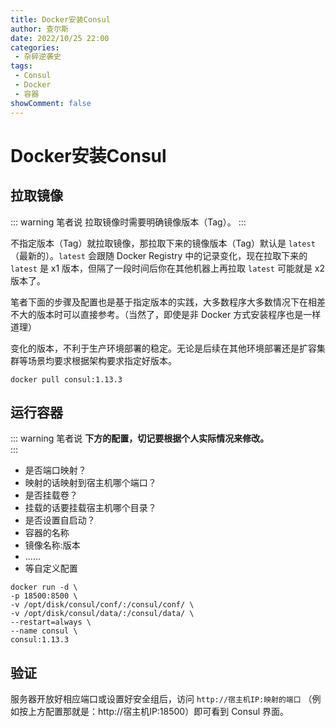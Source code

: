 ```yaml
---
title: Docker安装Consul
author: 查尔斯
date: 2022/10/25 22:00
categories:
 - 杂碎逆袭史
tags:
 - Consul
 - Docker
 - 容器
showComment: false
---
```


# Docker安装Consul

## 拉取镜像

::: warning 笔者说
拉取镜像时需要明确镜像版本（Tag）。
:::

不指定版本（Tag）就拉取镜像，那拉取下来的镜像版本（Tag）默认是 `latest`（最新的）。`latest` 会跟随 Docker Registry 中的记录变化，现在拉取下来的 `latest` 是 x1 版本，但隔了一段时间后你在其他机器上再拉取 `latest` 可能就是 x2 版本了。

笔者下面的步骤及配置也是基于指定版本的实践，大多数程序大多数情况下在相差不大的版本时可以直接参考。（当然了，即使是非 Docker 方式安装程序也是一样道理）  

变化的版本，不利于生产环境部署的稳定。无论是后续在其他环境部署还是扩容集群等场景均要求根据架构要求指定好版本。

```shell
docker pull consul:1.13.3
```

## 运行容器

::: warning 笔者说
**下方的配置，切记要根据个人实际情况来修改。**  
:::

- 是否端口映射？
- 映射的话映射到宿主机哪个端口？
- 是否挂载卷？
- 挂载的话要挂载宿主机哪个目录？
- 是否设置自启动？
- 容器的名称
- 镜像名称:版本
- ......
- 等自定义配置

```shell
docker run -d \
-p 18500:8500 \
-v /opt/disk/consul/conf/:/consul/conf/ \
-v /opt/disk/consul/data/:/consul/data/ \
--restart=always \
--name consul \
consul:1.13.3
```

## 验证

服务器开放好相应端口或设置好安全组后，访问 `http://宿主机IP:映射的端口` （例如按上方配置那就是：http://宿主机IP:18500）即可看到 Consul 界面。
